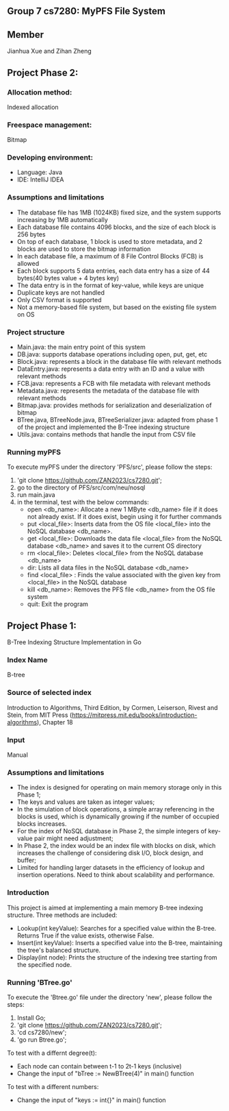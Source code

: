 ## Group 7 cs7280: MyPFS File System
## Member
Jianhua Xue and Zihan Zheng

## Project Phase 2:
### Allocation method:
Indexed allocation

### Freespace management:
Bitmap

### Developing environment:
- Language: Java
- IDE: IntelliJ IDEA

### Assumptions and limitations
- The database file has 1MB (1024KB) fixed size, and the system supports increasing by 1MB automatically
- Each database file contains 4096 blocks, and the size of each block is 256 bytes
- On top of each database, 1 block is used to store metadata, and 2 blocks are used to store the bitmap information
- In each database file, a maximum of 8 File Control Blocks (FCB) is allowed
- Each block supports 5 data entries, each data entry has a size of 44 bytes(40 bytes value + 4 bytes key)
- The data entry is in the format of key-value, while keys are unique
- Duplicate keys are not handled
- Only CSV format is supported
- Not a memory-based file system, but based on the existing file system on OS

### Project structure
- Main.java: the main entry point of this system
- DB.java: supports database operations including open, put, get, etc
- Block.java: represents a block in the database file with relevant methods
- DataEntry.java: represents a data entry with an ID and a value with relevant methods
- FCB.java: represents a FCB with file metadata with relevant methods
- Metadata.java: represents the metadata of the database file with relevant methods
- Bitmap.java: provides methods for serialization and deserialization of bitmap
- BTree.java, BTreeNode.java, BTreeSerializer.java: adapted from phase 1 of the project and implemented the B-Tree indexing structure
- Utils.java: contains methods that handle the input from CSV file

### Running myPFS
To execute myPFS under the directory 'PFS/src', please follow the steps:
1. 'git clone https://github.com/ZAN2023/cs7280.git';
2. go to the directory of PFS/src/com/neu/nosql
4. run main.java
5. in the terminal, test with the below commands:
   - open <db_name>: Allocate a new 1 MByte <db_name> file if it does not already exist. If it does exist, begin using it for further commands
   - put <local_file>: Inserts data from the OS file <local_file> into the NoSQL database <db_name>.
   - get <local_file>: Downloads the data file <local_file> from the NoSQL database <db_name> and saves it to the current OS directory
   - rm <local_file>: Deletes <local_file> from the NoSQL database <db_name>
   - dir: Lists all data files in the NoSQL database <db_name>
   - find <local_file> <key>: Finds the value associated with the given key from <local_file> in the NoSQL database
   - kill <db_name>: Removes the PFS file <db_name> from the OS file system
   - quit: Exit the program
     

## Project Phase 1:
B-Tree Indexing Structure Implementation in Go
### Index Name
B-tree
### Source of selected index
Introduction to Algorithms, Third Edition, by Cormen, Leiserson, Rivest and Stein, from MIT Press (https://mitpress.mit.edu/books/introduction-algorithms), Chapter 18
### Input
Manual
### Assumptions and limitations
- The index is designed for operating on main memory storage only in this Phase 1;
- The keys and values are taken as integer values;
- In the simulation of block operations, a simple array referencing in the blocks is used, which is dynamically growing if the number of occupied blocks increases.
- For the index of NoSQL database in Phase 2, the simple integers of key-value pair might need adjustment;
- In Phase 2, the index would be an index file with blocks on disk, which increases the challenge of considering disk I/O, block design, and buffer;
- Limited for handling larger datasets in the efficiency of lookup and insertion operations. Need to think about scalability and performance.

### Introduction
This project is aimed at implementing a main memory B-tree indexing structure. Three methods are included:
- Lookup(int keyValue): Searches for a specified value within the B-tree. Returns True if the value exists, otherwise False.
- Insert(int keyValue): Inserts a specified value into the B-tree, maintaining the tree's balanced structure.
- Display(int node): Prints the structure of the indexing tree starting from the specified node.

### Running 'BTree.go'
To execute the 'Btree.go' file under the directory 'new', please follow the steps:
1. Install Go;
2. 'git clone https://github.com/ZAN2023/cs7280.git';
3. 'cd cs7280/new';
4. 'go run Btree.go';


To test with a differnt degree(t):
- Each node can contain between t-1 to 2t-1 keys (inclusive)
- Change the input of "bTree := NewBTree(4)" in main() function


To test with a different numbers:
-  Change the input of "keys := int{}" in main() function
